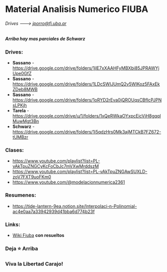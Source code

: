 # Material Analisis Numerico FIUBA
###### Drives ---> jporro@fi.uba.ar
##### Arriba hay mas parciales de Schwarz


### Drives:
* __Sassano__ - https://drive.google.com/drive/folders/1jlE7xXAAHFyMBXbi85JPRAWYjUpe0GfZ
* __Sassano__ - https://drive.google.com/drive/folders/1LDcSWIJUmQ2v5WlKoz5FAxEkZDeb8MWB
* __Sassano__ - https://drive.google.com/drive/folders/1oRYD2rEva0jQROUqsCBfIcPJPNsLPKjh
* __Tarela__ - https://drive.google.com/drive/u/1/folders/1xQeRWkaOYxpcEicViH8gqqlMuwMgt3Bn
* __Schwarz__ - https://drive.google.com/drive/folders/1i5qdzHrs0Mk3ajMTCkB7FZ672-tUMBzr

### Clases: 
* https://www.youtube.com/playlist?list=PL-vAkTpuZNGCyKcFoCbJc7mVXwMrddszM
* https://www.youtube.com/playlist?list=PL-vAkTpuZNGAwSUXLD-zoV7FXT9uoFKm0
* https://www.youtube.com/@modelacionnumerica2361

### Resumenes:
* https://tide-lantern-9ea.notion.site/Interpolaci-n-Polinomial-ac4e0aa7a33942939d41bba6d774b23f

### Links: 
* [Wiki Fiuba](http://wiki.foros-fiuba.com.ar/materias:75:12) __con resueltos__

  
### Deja ⭐ Arriba
### Viva la Libertad Carajo!
